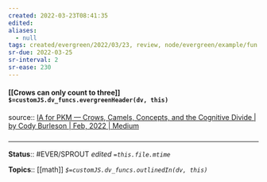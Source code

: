 ```yaml
---
created: 2022-03-23T08:41:35 
edited: 
aliases:
  - null
tags: created/evergreen/2022/03/23, review, node/evergreen/example/fun
sr-due: 2022-03-25
sr-interval: 2
sr-ease: 230
---
```


#### [[Crows can only count to three]] `$=customJS.dv_funcs.evergreenHeader(dv, this)`

source:: [IA for PKM — Crows, Camels, Concepts, and the Cognitive Divide | by Cody Burleson | Feb, 2022 | Medium](https://cody-burleson.medium.com/ia-for-pkm-crows-camels-concepts-and-the-cognitive-divide-7523c0bfa5eb)

### <hr class="footnote"/>

**Status**:: #EVER/SPROUT
*edited `=this.file.mtime`*

**Topics**:: [[math]]
*`$=customJS.dv_funcs.outlinedIn(dv, this)`*
